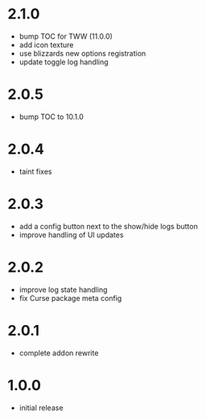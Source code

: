 # 2.1.0
- bump TOC for TWW (11.0.0)
- add icon texture
- use blizzards new options registration
- update toggle log handling

# 2.0.5
- bump TOC to 10.1.0

# 2.0.4
- taint fixes

# 2.0.3
- add a config button next to the show/hide logs button
- improve handling of UI updates

# 2.0.2
- improve log state handling
- fix Curse package meta config

# 2.0.1
- complete addon rewrite

# 1.0.0
- initial release
